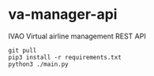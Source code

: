 # va-manager-api
IVAO Virtual airline management REST API

```
git pull
pip3 install -r requirements.txt
python3 ./main.py
```

